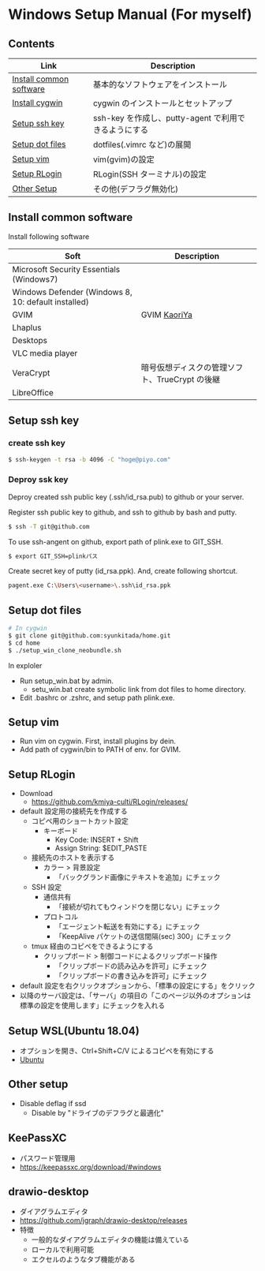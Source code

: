 # Windows Setup Manual (For myself)

## Contents

| Link                                                | Description                                          |
| --------------------------------------------------- | ---------------------------------------------------- |
| [Install common software](#install-common-software) | 基本的なソフトウェアをインストール                   |
| [Install cygwin](#install-cygwin)                   | cygwin のインストールとセットアップ                  |
| [Setup ssh key](#setup-ssh-key)                     | ssh-key を作成し、putty-agent で利用できるようにする |
| [Setup dot files](#setup-dot-files)                 | dotfiles(.vimrc など)の展開                          |
| [Setup vim](#setup-vim)                             | vim(gvim)の設定                                      |
| [Setup RLogin](#setup-rlogin)                       | RLogin(SSH ターミナル)の設定                         |
| [Other Setup](#other-setup)                         | その他(デフラグ無効化)                               |

## Install common software

Install following software

| Soft                                                | Description                                    |
| --------------------------------------------------- | ---------------------------------------------- |
| Microsoft Security Essentials (Windows7)            |                                                |
| Windows Defender (Windows 8, 10: default installed) |                                                |
| GVIM                                                | GVIM [KaoriYa](https://www.kaoriya.net/)       |
| Lhaplus                                             |                                                |
| Desktops                                            |                                                |
| VLC media player                                    |                                                |
| VeraCrypt                                           | 暗号仮想ディスクの管理ソフト、TrueCrypt の後継 |
| LibreOffice                                         |                                                |

## Setup ssh key

### create ssh key

```bash
$ ssh-keygen -t rsa -b 4096 -C "hoge@piyo.com"
```

### Deproy ssk key

Deproy created ssh public key (.ssh/id_rsa.pub) to github or your server.

Register ssh public key to github, and ssh to github by bash and putty.

```bash
$ ssh -T git@github.com
```

To use ssh-angent on github, export path of plink.exe to GIT_SSH.

```bash
$ export GIT_SSH=plinkパス
```

Create secret key of putty (id_rsa.ppk).
And, create following shortcut.

```bash
pagent.exe C:\Users\<username>\.ssh\id_rsa.ppk
```

## Setup dot files

```bash
# In cygwin
$ git clone git@github.com:syunkitada/home.git
$ cd home
$ ./setup_win_clone_neobundle.sh
```

In exploler

- Run setup_win.bat by admin.
  - setu_win.bat create symbolic link from dot files to home directory.
- Edit .bashrc or .zshrc, and setup path plink.exe.

## Setup vim

- Run vim on cygwin. First, install plugins by dein.
- Add path of cygwin/bin to PATH of env. for GVIM.

## Setup RLogin

- Download
  - https://github.com/kmiya-culti/RLogin/releases/
- default 設定用の接続先を作成する
  - コピペ用のショートカット設定
    - キーボード
      - Key Code: INSERT + Shift
      - Assign String: $EDIT_PASTE
  - 接続先のホストを表示する
    - カラー > 背景設定
      - 「バックグランド画像にテキストを追加」にチェック
  - SSH 設定
    - 通信共有
      - 「接続が切れてもウィンドウを閉じない」にチェック
    - プロトコル
      - 「エージェント転送を有効にする」にチェック
      - 「KeepAlive パケットの送信間隔(sec) 300」にチェック
  - tmux 経由のコピペをできるようにする
    - クリップボード > 制御コードによるクリップボード操作
      - 「クリップボードの読み込みを許可」にチェック
      - 「クリップボードの書き込みを許可」にチェック
- default 設定を右クリックオプションから、「標準の設定にする」をクリック
- 以降のサーバ設定は、「サーバ」の項目の「このページ以外のオプションは標準の設定を使用します」にチェックを入れる

## Setup WSL(Ubuntu 18.04)

- オプションを開き、Ctrl+Shift+C/V によるコピペを有効にする
- [Ubuntu](ubuntu.md)

## Other setup

- Disable deflag if ssd
  - Disable by "ドライブのデフラグと最適化"

## KeePassXC

- パスワード管理用
- https://keepassxc.org/download/#windows

## drawio-desktop

- ダイアグラムエディタ
- https://github.com/jgraph/drawio-desktop/releases
- 特徴
  - 一般的なダイアグラムエディタの機能は備えている
  - ローカルで利用可能
  - エクセルのようなタブ機能がある
